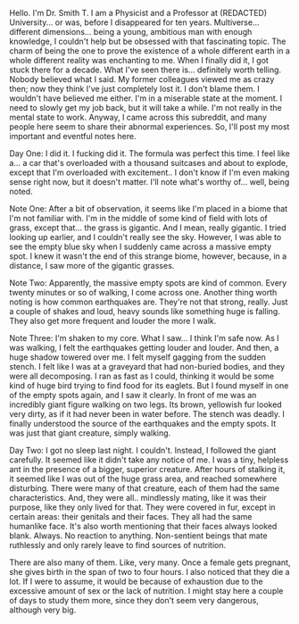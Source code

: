 Hello. I'm Dr. Smith T. I am a Physicist and a Professor at (REDACTED) University... or was, before I disappeared for ten years. Multiverse... different dimensions... being a young, ambitious man with enough knowledge, I couldn't help but be obsessed with that fascinating topic. The charm of being the one to prove the existence of a whole different earth in a whole different reality was enchanting to me. When I finally did it, I got stuck there for a decade. What I've seen there is... definitely worth telling. Nobody believed what I said. My former colleagues viewed me as crazy then; now they think I've just completely lost it. I don't blame them. I wouldn't have believed me either. I'm in a miserable state at the moment. I need to slowly get my job back, but it will take a while. I'm not really in the mental state to work. Anyway, I came across this subreddit, and many people here seem to share their abnormal experiences. So, I'll post my most important and eventful notes here. 

Day One: I did it. I fucking did it. The formula was perfect this time. I feel like a... a car that's overloaded with a thousand suitcases and about to explode, except that I'm overloaded with excitement.. I don't know if I'm even making sense right now, but it doesn't matter. I'll note what's worthy of... well, being noted.

Note One: After a bit of observation, it seems like I'm placed in a biome that I'm not familiar with. I'm in the middle of some kind of field with lots of grass, except that... the grass is gigantic. And I mean, really gigantic. I tried looking up earlier, and I couldn't really see the sky. However, I was able to see the empty blue sky when I suddenly came across a massive empty spot. I knew it wasn't the end of this strange biome, however, because, in a distance, I saw more of the gigantic grasses. 

Note Two: Apparently, the massive empty spots are kind of common. Every twenty minutes or so of walking, I come across one. Another thing worth noting is how common earthquakes are. They're not that strong, really. Just a couple of shakes and loud, heavy sounds like something huge is falling. They also get more frequent and louder the more I walk.

Note Three: I'm shaken to my core. What I saw... I think I'm safe now. As I was walking, I felt the earthquakes getting louder and louder. And then, a huge shadow towered over me. I felt myself gagging from the sudden stench. I felt like I was at a graveyard that had non-buried bodies, and they were all decomposing. I ran as fast as I could, thinking it would be some kind of huge bird trying to find food for its eaglets. But I found myself in one of the empty spots again, and I saw it clearly. In front of me was an incredibly giant figure walking on two legs. Its brown, yellowish fur looked very dirty, as if it had never been in water before. The stench was deadly. I finally understood the source of the earthquakes and the empty spots. It was just that giant creature, simply walking. 

Day Two: I got no sleep last night. I couldn't. Instead, I followed the giant carefully. It seemed like it didn't take any notice of me. I was a tiny, helpless ant in the presence of a bigger, superior creature. After hours of stalking it, it seemed like I was out of the huge grass area, and reached somewhere disturbing. There were many of that creature, each of them had the same characteristics. And, they were all.. mindlessly mating, like it was their purpose, like they only lived for that. They were covered in fur, except in certain areas: their genitals and their faces. They all had the same humanlike face. It's also worth mentioning that their faces always looked blank. Always. No reaction to anything. Non-sentient beings that mate ruthlessly and only rarely leave to find sources of nutrition.

There are also many of them. Like, very many. Once a female gets pregnant, she gives birth in the span of two to four hours. I also noticed that they die a lot. If I were to assume, it would be because of exhaustion due to the excessive amount of sex or the lack of nutrition. I might stay here a couple of days to study them more, since they don't seem very dangerous, although very big.
